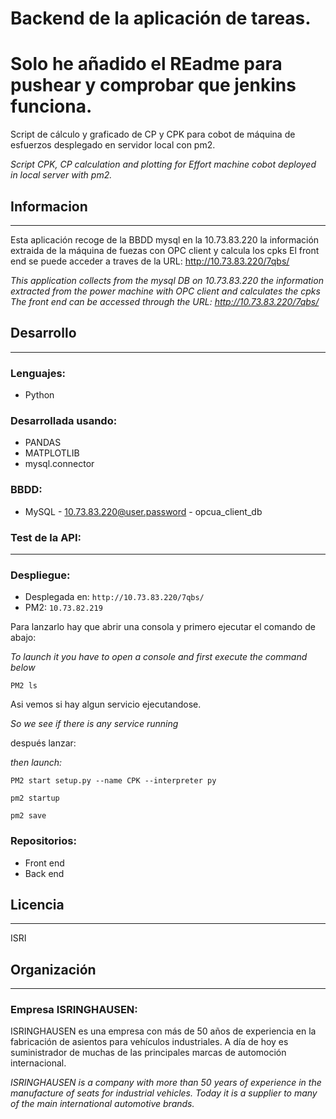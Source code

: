 # Backend de la aplicación de tareas.
# Solo he añadido el REadme para pushear y comprobar que jenkins funciona.


Script de cálculo y graficado de CP y CPK para cobot de máquina de esfuerzos desplegado en servidor local con pm2.

*Script CPK, CP calculation and plotting for Effort machine cobot deployed in local server with pm2.*


## Informacion
---

Esta aplicación recoge de la BBDD mysql en la 10.73.83.220 la información extraida de la máquina de fuezas con OPC client y calcula los cpks
El front end se puede acceder a traves de la URL: http://10.73.83.220/7qbs/

*This application collects from the mysql DB on 10.73.83.220 the information extracted from the power machine with OPC client and calculates the cpks
The front end can be accessed through the URL: http://10.73.83.220/7qbs/*
## Desarrollo
---

### Lenguajes:

* Python

### Desarrollada usando:

* PANDAS
* MATPLOTLIB
* mysql.connector

### BBDD:

* MySQL - 10.73.83.220@user.password - opcua_client_db


### Test de la API:

---

### Despliegue:


* Desplegada en:  `http://10.73.83.220/7qbs/`
* PM2: `10.73.82.219`

Para lanzarlo hay que abrir una consola y primero ejecutar el comando de abajo:

*To launch it you have to open a console and first execute the command below*

`PM2 ls`

Asi vemos si hay algun servicio ejecutandose.

*So we see if there is any service running*

después lanzar:

*then launch:*

`PM2 start setup.py --name CPK --interpreter py`

`pm2 startup`

`pm2 save`

### Repositorios:

* Front end 
* Back end 

## Licencia
---
ISRI
## Organización
---
### Empresa ISRINGHAUSEN: 

ISRINGHAUSEN es una empresa con más de 50 años de experiencia en la fabricación de asientos para vehículos industriales. A día de hoy es suministrador de muchas de las principales marcas de automoción internacional.

*ISRINGHAUSEN is a company with more than 50 years of experience in the manufacture of seats for industrial vehicles. Today it is a supplier to many of the main international automotive brands.*